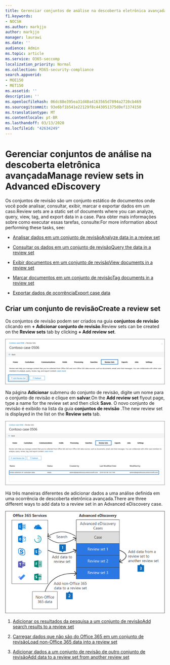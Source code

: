 ```yaml
---
title: Gerenciar conjuntos de análise na descoberta eletrônica avançada
f1.keywords:
- NOCSH
ms.author: markjjo
author: markjjo
manager: laurawi
ms.date: ''
audience: Admin
ms.topic: article
ms.service: O365-seccomp
localization_priority: Normal
ms.collection: M365-security-compliance
search.appverid:
- MOE150
- MET150
ms.assetid: ''
description: ''
ms.openlocfilehash: 06dc88e395ea31d40a4163565d7894a2720cb469
ms.sourcegitcommit: 93e6bf1b541e22129f8c443051375d0ef1374150
ms.translationtype: MT
ms.contentlocale: pt-BR
ms.lasthandoff: 03/13/2020
ms.locfileid: "42634249"
---
```

# <a name="manage-review-sets-in-advanced-ediscovery"></a><span data-ttu-id="38923-102">Gerenciar conjuntos de análise na descoberta eletrônica avançada</span><span class="sxs-lookup"><span data-stu-id="38923-102">Manage review sets in Advanced eDiscovery</span></span>

<span data-ttu-id="38923-103">Os conjuntos de revisão são um conjunto estático de documentos onde você pode analisar, consultar, exibir, marcar e exportar dados em um caso.</span><span class="sxs-lookup"><span data-stu-id="38923-103">Review sets are a static set of documents where you can analyze, query, view, tag, and export data in a case.</span></span> <span data-ttu-id="38923-104">Para obter mais informações sobre como executar essas tarefas, consulte:</span><span class="sxs-lookup"><span data-stu-id="38923-104">For more information about performing these tasks, see:</span></span>

- [<span data-ttu-id="38923-105">Analisar dados em um conjunto de revisão</span><span class="sxs-lookup"><span data-stu-id="38923-105">Analyze data in a review set</span></span>](analyzing-data-in-review-set.md)

- [<span data-ttu-id="38923-106">Consultar os dados em um conjunto de revisão</span><span class="sxs-lookup"><span data-stu-id="38923-106">Query the data in a review set</span></span>](review-set-search.md)

- [<span data-ttu-id="38923-107">Exibir documentos em um conjunto de revisão</span><span class="sxs-lookup"><span data-stu-id="38923-107">View documents in a review set</span></span>](view-documents-in-review-set.md)

- [<span data-ttu-id="38923-108">Marcar documentos em um conjunto de revisão</span><span class="sxs-lookup"><span data-stu-id="38923-108">Tag documents in a review set</span></span>](tagging-documents.md)

- [<span data-ttu-id="38923-109">Exportar dados de ocorrência</span><span class="sxs-lookup"><span data-stu-id="38923-109">Export case data</span></span>](exporting-data-ediscover20.md)

## <a name="create-a-review-set"></a><span data-ttu-id="38923-110">Criar um conjunto de revisão</span><span class="sxs-lookup"><span data-stu-id="38923-110">Create a review set</span></span>

<span data-ttu-id="38923-111">Os conjuntos de revisão podem ser criados na guia **conjuntos de revisão** clicando em **+ Adicionar conjunto de revisão**.</span><span class="sxs-lookup"><span data-stu-id="38923-111">Review sets can be created on the **Review sets** tab by clicking **+ Add review set**.</span></span>

![Adicionar conjunto de revisão](../media/f45c51d9-585d-47d1-b7fb-0288715e0b6a.png)

<span data-ttu-id="38923-113">Na página **Adicionar** submenu do conjunto de revisão, digite um nome para o conjunto de revisão e clique em **salvar**.</span><span class="sxs-lookup"><span data-stu-id="38923-113">On the **Add review set** flyout page, type a name for the review set and then click **Save**.</span></span> <span data-ttu-id="38923-114">O novo conjunto de revisão é exibido na lista da guia **conjuntos de revisão** .</span><span class="sxs-lookup"><span data-stu-id="38923-114">The new review set is displayed in the list on the **Review sets** tab.</span></span>

![Novo conjunto de revisão listado na guia conjunto de revisão](../media/AeDnewreviewset.png)

<span data-ttu-id="38923-116">Há três maneiras diferentes de adicionar dados a uma análise definida em uma ocorrência de descoberta eletrônica avançada.</span><span class="sxs-lookup"><span data-stu-id="38923-116">There are three different ways to add data to a review set in an Advanced eDiscovery case.</span></span>

![Três maneiras de adicionar a um conjunto de revisão](../media/1f1f4efd-c03b-4255-bc3d-df358e56549c.png)

1. [<span data-ttu-id="38923-118">Adicionar os resultados da pesquisa a um conjunto de revisão</span><span class="sxs-lookup"><span data-stu-id="38923-118">Add search results to a review set</span></span>](add-data-to-review-set.md)

2. [<span data-ttu-id="38923-119">Carregar dados que não são do Office 365 em um conjunto de revisão</span><span class="sxs-lookup"><span data-stu-id="38923-119">Load non-Office 365 data into a review set</span></span>](load-non-office365-data.md)

3. [<span data-ttu-id="38923-120">Adicionar dados a um conjunto de revisão de outro conjunto de revisão</span><span class="sxs-lookup"><span data-stu-id="38923-120">Add data to a review set from another review set</span></span>](add-data-to-review-set-from-another-review-set.md)
